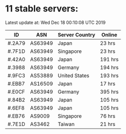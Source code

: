 # 11 stable servers:

Latest update at: Wed Dec 18 00:10:08 UTC 2019

| ID | ASN | Server Country | Online |
| -- | --- | -------------- | ------ |
| #.2A79 | AS63949 | Japan | 23 hrs |
| #.7F1D | AS63949 | Singapore | 23 hrs |
| #.42A0 | AS63949 | Japan | 191 hrs |
| #.3988 | AS63949 | Germany | 194 hrs |
| #.9FC3 | AS53889 | United States | 193 hrs |
| #.EBB7 | AS16509 | Japan | 17 hrs |
| #.E0CF | AS63949 | Germany | 395 hrs |
| #.84B2 | AS63949 | Japan | 105 hrs |
| #.6EF8 | AS63949 | Japan | 105 hrs |
| #.EB76 | AS9009 | Singapore | 76 hrs |
| #.7E1D | AS3462 | Taiwan | 21 hrs |

